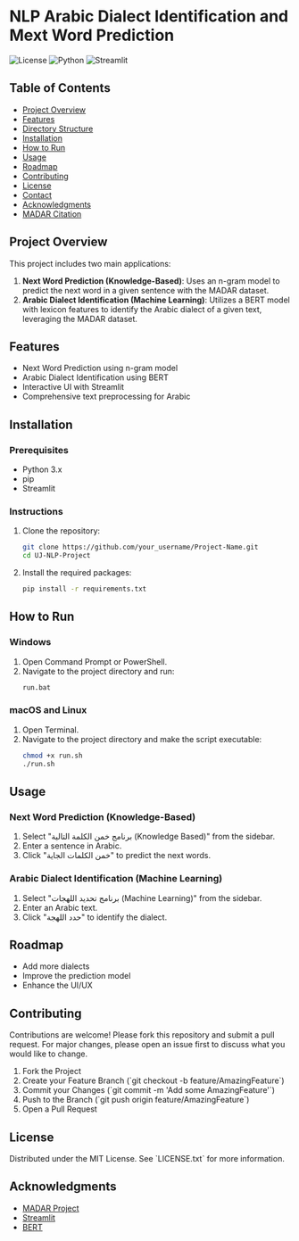 # NLP Arabic Dialect Identification and Mext Word Prediction

![License](https://img.shields.io/badge/license-MIT-blue.svg)
![Python](https://img.shields.io/badge/python-v3.8+-blue.svg)
![Streamlit](https://img.shields.io/badge/streamlit-v0.84.0+-red.svg)

## Table of Contents
- [Project Overview](#project-overview)
- [Features](#features)
- [Directory Structure](#directory-structure)
- [Installation](#installation)
- [How to Run](#how-to-run)
- [Usage](#usage)
- [Roadmap](#roadmap)
- [Contributing](#contributing)
- [License](#license)
- [Contact](#contact)
- [Acknowledgments](#acknowledgments)
- [MADAR Citation](#madar-citation)

## Project Overview

This project includes two main applications:
1. **Next Word Prediction (Knowledge-Based)**: Uses an n-gram model to predict the next word in a given sentence with the MADAR dataset.
2. **Arabic Dialect Identification (Machine Learning)**: Utilizes a BERT model with lexicon features to identify the Arabic dialect of a given text, leveraging the MADAR dataset.

## Features
- Next Word Prediction using n-gram model
- Arabic Dialect Identification using BERT
- Interactive UI with Streamlit
- Comprehensive text preprocessing for Arabic

## Installation

### Prerequisites
- Python 3.x
- pip
- Streamlit

### Instructions
1. Clone the repository:
    ```sh
    git clone https://github.com/your_username/Project-Name.git
    cd UJ-NLP-Project
    ```
2. Install the required packages:
    ```sh
    pip install -r requirements.txt
    ```

## How to Run

### Windows
1. Open Command Prompt or PowerShell.
2. Navigate to the project directory and run:
    ```cmd
    run.bat
    ```

### macOS and Linux
1. Open Terminal.
2. Navigate to the project directory and make the script executable:
    ```sh
    chmod +x run.sh
    ./run.sh
    ```

## Usage

### Next Word Prediction (Knowledge-Based)
1. Select "برنامج خمن الكلمة التالية (Knowledge Based)" from the sidebar.
2. Enter a sentence in Arabic.
3. Click "خمن الكلمات الجاية" to predict the next words.

### Arabic Dialect Identification (Machine Learning)
1. Select "برنامج تحديد اللهجات (Machine Learning)" from the sidebar.
2. Enter an Arabic text.
3. Click "حدد اللهجة" to identify the dialect.

## Roadmap
- Add more dialects
- Improve the prediction model
- Enhance the UI/UX

## Contributing
Contributions are welcome! Please fork this repository and submit a pull request. For major changes, please open an issue first to discuss what you would like to change.

1. Fork the Project
2. Create your Feature Branch (\`git checkout -b feature/AmazingFeature\`)
3. Commit your Changes (\`git commit -m 'Add some AmazingFeature'\`)
4. Push to the Branch (\`git push origin feature/AmazingFeature\`)
5. Open a Pull Request

## License
Distributed under the MIT License. See \`LICENSE.txt\` for more information.

## Acknowledgments
- [MADAR Project](http://madar.camel-lab.com/)
- [Streamlit](https://www.streamlit.io/)
- [BERT](https://github.com/google-research/bert)
